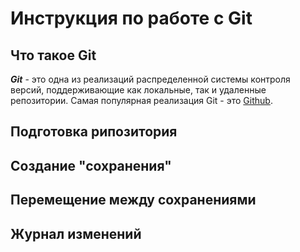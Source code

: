 # Инструкция по работе с Git

## Что такое Git
***Git***  - это одна из реализаций распределенной системы контроля версий, поддерживающие как локальные, так и удаленные репозитории. Самая популярная реализация Git - это [Github](https://github.com).

## Подготовка рипозитория

## Создание "сохранения"

## Перемещение между сохранениями 

## Журнал изменений

##

##

##